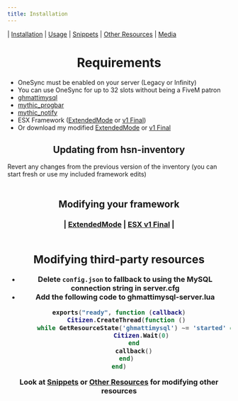 ```yaml
---
title: Installation
---
```


| [Installation](index) | [Usage](usage) | [Snippets](snippets) | [Other Resources](resources) | [Media](media)

<h1 align='center'>Requirements</h1>

* OneSync must be enabled on your server (Legacy or Infinity)
* You can use OneSync for up to 32 slots without being a FiveM patron
* [ghmattimysql](https://github.com/GHMatti/ghmattimysql/releases)
* [mythic_progbar](https://github.com/thelindat/mythic_progbar)
* [mythic_notify](https://github.com/thelindat/mythic_notify)
* ESX Framework ([ExtendedMode](https://github.com/extendedmode/extendedmode/tree/dev) or [v1 Final](https://github.com/esx-framework/es_extended/tree/v1-final))
* Or download my modified [ExtendedMode](https://github.com/thelindat/extendedmode) or [v1 Final](https://github.com/thelindat/es_extended)


<h2 align='center'>Updating from hsn-inventory</h2>
Revert any changes from the previous version of the inventory (you can start fresh or use my included framework edits)
<br><br>
<h2 align='center'>Modifying your framework</h2>
<h3 align='center'>| <a href='exm'>ExtendedMode</a> | <a href='esx'>ESX v1 Final<a> |
<br><br>
<h2 align='center'>Modifying third-party resources</h2>  

* Delete `config.json` to fallback to using the MySQL connection string in server.cfg
* Add the following code to ghmattimysql-server.lua
```lua
exports("ready", function (callback)
	Citizen.CreateThread(function ()
		while GetResourceState('ghmattimysql') ~= 'started' do
			Citizen.Wait(0)
		end
		callback()
	end)
end)
```

Look at [Snippets](snippets) or [Other Resources](resources) for modifying other resources
